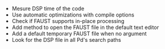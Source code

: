 - Mesure DSP time of the code
- Use automatic optimizations with compile options
- Check if FAUST supports in-place processing
- Add method to open the FAUST file in the default text editor
- Add a default temporary FAUST file when no argument
- Look for the DSP file in all Pd's search paths
